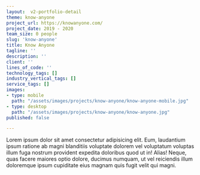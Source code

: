 ```yaml
---
layout:  v2-portfolio-detail
theme: know-anyone
project_url: https://knowanyone.com/
project_date: 2019 - 2020
team_size: 0 people
slug: 'know-anyone'
title: Know Anyone
tagline: ''
description: ''
client: ''
lines_of_code: ''
technology_tags: []
industry_vertical_tags: []
service_tags: []
images:
- type: mobile
  path: "/assets/images/projects/know-anyone/know-anyone-mobile.jpg"
- type: desktop
  path: "/assets/images/projects/know-anyone/know-anyone.jpg"
published: false

---
```

Lorem ipsum dolor sit amet consectetur adipisicing elit. Eum, laudantium ipsum ratione ab magni blanditiis voluptate dolorem vel voluptatum voluptas illum fuga nostrum provident expedita doloribus quod ut in! Alias! Neque, quas facere maiores optio dolore, ducimus numquam, ut vel reiciendis illum doloremque ipsum cupiditate eius magnam quis fugit velit qui magni.